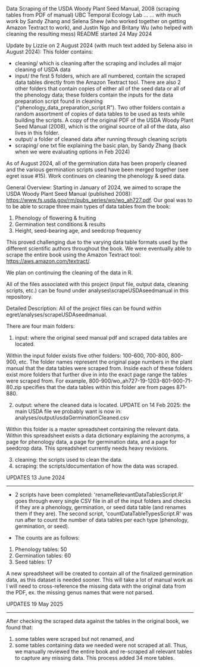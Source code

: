 Data Scraping of the USDA Woody Plant Seed Manual, 2008 (scraping tables from PDF of manual)
UBC Temporal Ecology Lab ...
... with much work by Sandy Zhang and Selena Shew (who worked together on getting Amazon Textract to work), and Justin Ngo and Britany Wu (who helped with cleaning the resulting mess)
README started 24 May 2024

Update by Lizzie on 2 August 2024 (with much text added by Selena also in August 2024): This folder contains:
* cleaning/ which is cleaning after the scraping and includes all major cleaning of USDA data
* input/ the first 5 folders, which are all numbered, contain the scraped data tables directly from the Amazon Textract tool. There are also 2 other folders that contain copies of either all of the seed data or all of the phenology data; these folders contain the inputs for the data preparation script found in cleaning ("phenology_data_preparation_script.R"). Two other folders contain a random assortment of copies of data tables to be used as tests while building the scripts. A copy of the original PDF of the USDA Woody Plant Seed Manual (2008), which is the original source of all of the data, also lives in this folder.
* output/ a folder of cleaned data after running through cleaning scripts
* scraping/ one txt file explaining the basic plan, by Sandy Zhang (back when we were evaluating options in Feb 2024)

As of August 2024, all of the germination data has been properly cleaned and the various germination scripts used have been merged together (see egret issue #15). Work continues on cleaning the phenology & seed data.

General Overview:
Starting in January of 2024, we aimed to scrape the USDA Woody Plant Seed Manual (published 2008): https://www.fs.usda.gov/rm/pubs_series/wo/wo_ah727.pdf. 
Our goal was to to be able to scrape three main types of data tables from the book:

1) Phenology of flowering & fruiting
2) Germination test conditions & results
3) Height, seed-bearing age, and seedcrop frequency

This proved challenging due to the varying data table formats used by the different scientific authors throughout the book. 
We were eventually able to scrape the entire book using the Amazon Textract tool: https://aws.amazon.com/textract/.

We plan on continuing the cleaning of the data in R.

All of the files associated with this project (input file, output data, cleaning scripts, etc.) can be found under analyses\scrapeUSDAseedmanual in this repository.


Detailed Description:
All of the project files can be found within egret/analyses/scrapeUSDAseedmanual. 

There are four main folders:
1) input: where the original seed manual pdf and scraped data tables are located.

Within the input folder exists five other folders: 100-600, 700-800, 800-900, etc. 
The folder names represent the original page numbers in the plant manual that the data tables were scraped from. 
Inside each of these folders exist more folders that further dive in into the exact page range the tables were scraped from.
For example, 800-900/wo_ah727-19-1203-801-900-71-80.zip specifies that the data tables within this folder are from pages 871-880.

2) output: where the cleaned data is located.
UPDATE on 14 Feb 2025: the main USDA file we probably want is now in: analyses/output/usdaGerminationCleaned.csv

Within this folder is a master spreadsheet containing the relevant data. Within this spreadsheet exists a data dictionary explaining the acronyms,
a page for phenology data, a page for germination data, and a page for seedcrop data. This spreadsheet currently needs heavy revisions.

3) cleaning: the scripts used to clean the data.
4) scraping: the scripts/documentation of how the data was scraped.


UPDATES 13 June 2024
_______________________

- 2 scripts have been completed: 'renameRelevantDataTablesScript.R' goes through every single CSV file in all of the input folders and checks if they are a phenology, germination, or seed data table (and renames them if they are). The second script, 'countDataTableTypesScript.R' was run after to count the number of data tables per each type (phenology, germination, or seed).

- The counts are as follows:
1) Phenology tables: 50
2) Germination tables: 60
3) Seed tables: 17

A new spreadsheet will be created to contain all of the finalized germination data, as this dataset is needed sooner. This will take a lot of manual work as I will need to cross-reference the missing data with the original data from the PDF, ex. the missing genus names that were not parsed.

UPDATES 19 May 2025
_______________________

After checking the scraped data against the tables in the original book, we found that:
 1) some tables were scraped but not renamed, and
 2) some tables containing data we needed were not scraped at all.
Thus, we manually reviewed the entire book and re-scraped all relevant tables to capture any missing data. This process added 34 more tables.